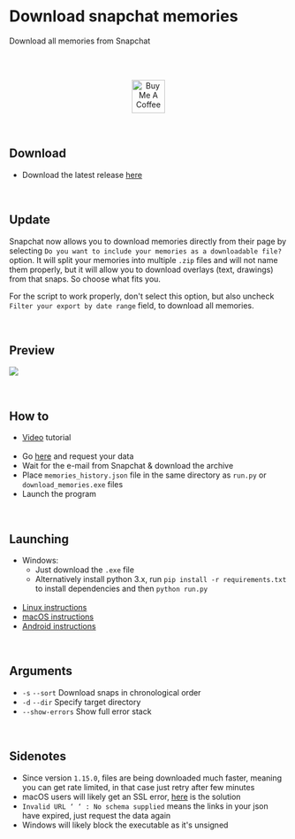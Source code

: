 # Download snapchat memories
Download all memories from Snapchat  

<br>  
<br>  

<p align="center">
  <a href="http://bit.ly/BuyMeACoffee-GitHub" target="_blank">
    <img src="https://cdn.buymeacoffee.com/buttons/v2/default-yellow.png" alt="Buy Me A Coffee" height="60px">
  </a>  
</p>

<br>  

## Download
- Download the latest release [here](https://bit.ly/snap-mem-releases)

<br>

## Update
Snapchat now allows you to download memories directly from their page by selecting `Do you want to include your memories as a downloadable file?` option. It will split your memories into multiple `.zip` files and will not name them properly, but it will allow you to download overlays (text, drawings) from that snaps. So choose what fits you.  

For the script to work properly, don't select this option, but also uncheck `Filter your export by date range` field, to download all memories.

<br>

## Preview

<p align="">
  <img width="auto" height="auto" src="https://user-images.githubusercontent.com/25122875/102345128-2a7a3700-3f9d-11eb-8d5a-6e4970913a89.png">
</p>

<br>

## How to
- [Video](https://bit.ly/33OqDQI) tutorial <br><br>
- Go [here](https://accounts.snapchat.com/accounts/downloadmydata) and request your data
- Wait for the e-mail from Snapchat & download the archive
- Place `memories_history.json` file in the same directory as `run.py` or `download_memories.exe` files
- Launch the program

<br>

## Launching
- Windows:
  - Just download the `.exe` file
  - Alternatively install python 3.x, run `pip install -r requirements.txt` to install dependencies and then `python run.py` <br><br>
- [Linux instructions](https://github.com/emermacko/download-snap-memories/blob/master/docs/run_linux_instructions.md)
- [macOS instructions](https://github.com/emermacko/download-snap-memories/blob/master/docs/run_mac_instructions.md)
- [Android instructions](https://github.com/emermacko/download-snap-memories/blob/master/docs/run_android_instructions.md)

<br>

## Arguments
- `-s` `--sort`   Download snaps in chronological order
- `-d` `--dir`    Specify target directory
- `--show-errors` Show full error stack

<br>

## Sidenotes
- Since version `1.15.0`, files are being downloaded much faster, meaning you can get rate limited, in that case just retry after few minutes
- macOS users will likely get an SSL error, [here](https://github.com/emermacko/download-snap-memories/blob/master/docs/run_mac_instructions.md) is the solution
- `Invalid URL ‘ ‘ : No schema supplied` means the links in your json have expired, just request the data again
- Windows will likely block the executable as it's unsigned
